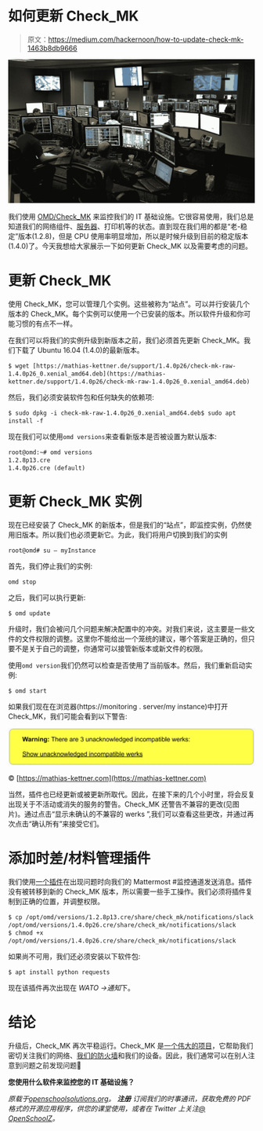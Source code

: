 # 如何更新 Check_MK

> 原文：<https://medium.com/hackernoon/how-to-update-check-mk-1463b8db9666>

![](img/92b097e2dc71678cc3ae2180a219571a.png)

我们使用 [OMD/Check_MK](https://mathias-kettner.com/index.html) 来监控我们的 IT 基础设施。它很容易使用，我们总是知道我们的网络组件、[服务器](https://openschoolsolutions.org/shutdown-servers-case-power-failure%e2%80%8a-%e2%80%8aups-nut-co/)、打印机等的状态。直到现在我们用的都是“老-稳定”版本(1.2.8)，但是 CPU 使用率明显增加，所以是时候升级到目前的稳定版本(1.4.0)了。今天我想给大家展示一下如何更新 Check_MK 以及需要考虑的问题。

# 更新 Check_MK

使用 Check_MK，您可以管理几个实例。这些被称为“站点”。可以并行安装几个版本的 Check_MK。每个实例可以使用一个已安装的版本。所以软件升级和你可能习惯的有点不一样。

在我们可以将我们的实例升级到新版本之前，我们必须首先更新 Check_MK。我们下载了 Ubuntu 16.04 (1.4.0)的最新版本。

```
$ wget [https://mathias-kettner.de/support/1.4.0p26/check-mk-raw-1.4.0p26_0.xenial_amd64.deb](https://mathias-kettner.de/support/1.4.0p26/check-mk-raw-1.4.0p26_0.xenial_amd64.deb)
```

然后，我们必须安装软件包和任何缺失的依赖项:

```
$ sudo dpkg -i check-mk-raw-1.4.0p26_0.xenial_amd64.deb$ sudo apt install -f
```

现在我们可以使用`omd versions`来查看新版本是否被设置为默认版本:

```
root@omd:~# omd versions
1.2.8p13.cre
1.4.0p26.cre (default)
```

# 更新 Check_MK 实例

现在已经安装了 Check_MK 的新版本，但是我们的“站点”，即监控实例，仍然使用旧版本。所以我们也必须更新它。为此，我们将用户切换到我们的实例

```
root@omd# su — myInstance
```

首先，我们停止我们的实例:

```
omd stop
```

之后，我们可以执行更新:

```
$ omd update
```

升级时，我们会被问几个问题来解决配置中的冲突。对我们来说，这主要是一些文件的文件权限的调整。这里你不能给出一个笼统的建议，哪个答案是正确的，但只要不是关于自己的调整，你通常可以接管新版本或新文件的权限。

使用`omd version`我们仍然可以检查是否使用了当前版本。然后，我们重新启动实例:

```
$ omd start
```

如果我们现在在浏览器(https://monitoring . server/my instance)中打开 Check_MK，我们可能会看到以下警告:

![](img/3e42dd4312cb844f07a69dc235e09ae9.png)

© [https://mathias-kettner.com](https://mathias-kettner.com)

当然，插件也已经更新或被更新所取代。因此，在接下来的几个小时里，将会反复出现关于不活动或消失的服务的警告。Check_MK 还警告不兼容的更改(见图片)。通过点击“显示未确认的不兼容的 werks ”,我们可以查看这些更改，并通过再次点击“确认所有”来接受它们。

# 添加时差/材料管理插件

我们使用[一个插件](https://github.com/rmblake/check_mk-slack)在出现问题时向我们的 Mattermost #监控通道发送消息。插件没有被转移到新的 Check_MK 版本，所以需要一些手工操作。我们必须将插件复制到正确的位置，并调整权限。

```
$ cp /opt/omd/versions/1.2.8p13.cre/share/check_mk/notifications/slack /opt/omd/versions/1.4.0p26.cre/share/check_mk/notifications/slack
$ chmod +x /opt/omd/versions/1.4.0p26.cre/share/check_mk/notifications/slack
```

如果尚不可用，我们还必须安装以下软件包:

```
$ apt install python requests
```

现在该插件再次出现在 *WATO →通知*下。

# 结论

升级后，Check_MK 再次平稳运行。Check_MK 是[一个伟大的项目](https://openschoolsolutions.org/5-great-open-source-apps-we-use-in-our-school/)，它帮助我们密切关注我们的网络、[我们的防火墙](https://openschoolsolutions.org/pfsense-monitoring-check-mk/)和我们的设备。因此，我们通常可以在别人注意到问题之前发现问题🙂

**您使用什么软件来监控您的 IT 基础设施？**

*原载于*[*openschoolsolutions.org*](https://openschoolsolutions.org/update-check_mk/)*。* ***注册*** *订阅我们的时事通讯，获取免费的 PDF 格式的开源应用程序，供您的课堂使用，或者在 Twitter 上关注*[*@ OpenSchoolZ*](https://twitter.com/OpenSchoolZ)*。*